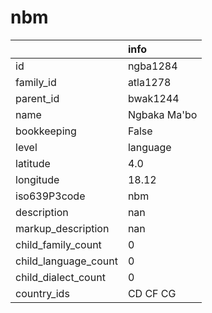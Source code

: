 # nbm
|                      | info         |
|:---------------------|:-------------|
| id                   | ngba1284     |
| family_id            | atla1278     |
| parent_id            | bwak1244     |
| name                 | Ngbaka Ma'bo |
| bookkeeping          | False        |
| level                | language     |
| latitude             | 4.0          |
| longitude            | 18.12        |
| iso639P3code         | nbm          |
| description          | nan          |
| markup_description   | nan          |
| child_family_count   | 0            |
| child_language_count | 0            |
| child_dialect_count  | 0            |
| country_ids          | CD CF CG     |
